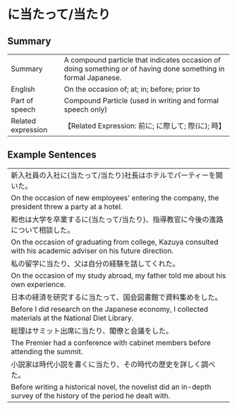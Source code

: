 # に当たって/当たり

## Summary

<table><tr>   <td>Summary</td>   <td>A compound particle that indicates occasion of doing something or of having done something in formal Japanese.</td></tr><tr>   <td>English</td>   <td>On the occasion of; at; in; before; prior to</td></tr><tr>   <td>Part of speech</td>   <td>Compound Particle (used in writing and formal speech only)</td></tr><tr>   <td>Related expression</td>   <td>【Related Expression: 前に; に際して; 際(に); 時】</td></tr></table>

## Example Sentences

<table><tr><td>新入社員の入社に{当たって/当たり}社長はホテルでパーティーを開いた。</td></tr><tr><td>On the occasion of new employees' entering the company, the president threw a party at a hotel.</td></tr><tr><td>和也は大学を卒業するに{当たって/当たり}、指導教官に今後の進路について相談した。</td></tr><tr><td>On the occasion of graduating from college, Kazuya consulted with his academic adviser on his future direction.</td></tr><tr><td>私の留学に当たり、父は自分の経験を話してくれた。</td></tr><tr><td>On the occasion of my study abroad, my father told me about his own experience.</td></tr><tr><td>日本の経済を研究するに当たって、国会図書館で資料集めをした。</td></tr><tr><td>Before I did research on the Japanese economy, I collected materials at the National Diet Library.</td></tr><tr><td>総理はサミット出席に当たり、閣僚と会議をした。</td></tr><tr><td>The Premier had a conference with cabinet members before attending the summit.</td></tr><tr><td>小説家は時代小説を書くに当たり、その時代の歴史を詳しく調べた。</td></tr><tr><td>Before writing a historical novel, the novelist did an in-depth survey of the history of the period he dealt with.</td></tr></table>

